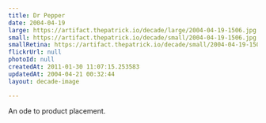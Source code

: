 ```yaml
---
title: Dr Pepper
date: 2004-04-19
large: https://artifact.thepatrick.io/decade/large/2004-04-19-1506.jpg
small: https://artifact.thepatrick.io/decade/small/2004-04-19-1506.jpg
smallRetina: https://artifact.thepatrick.io/decade/small/2004-04-19-1506@2x.jpg
flickrUrl: null
photoId: null
createdAt: 2011-01-30 11:07:15.253583
updatedAt: 2004-04-21 00:32:44
layout: decade-image

---
```

An ode to product placement.
